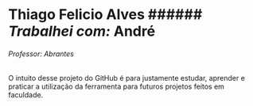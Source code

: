 # Thiago Felicio Alves ###### _Trabalhei com:_ André
###### _Professor:_ Abrantes


O intuito desse projeto do GitHub é para justamente estudar, aprender e praticar a utilização da ferramenta para futuros projetos feitos em faculdade.

